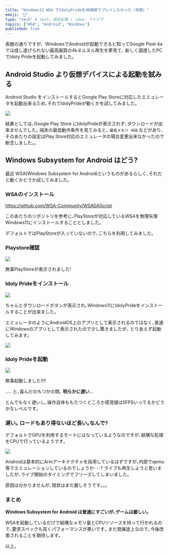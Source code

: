 ```yaml
---
title: "Windows11 WSA でIdolyPrideを4K画質でプレイしたかった（失敗）"
emoji: "🐡"
type: "tech" # tech: 技術記事 / idea: アイデア
topics: ["WSA", "Android", "Windows"]
published: true
---
```


表題の通りですが、WindowsでAndroidが起動できると知ってGoogle Pixel 4aでは成し遂げられない最高画質の4kヌルヌル再生を夢見て､
新しく調達したPCでIdoly Prideを起動してみました｡

## Android Studio より仮想デバイスによる起動を試みる

Android Studio をインストールするとGoogle Play Storeに対応したエミュレータを起動出来るため､それでIdolyPrideが動くかを試してみました｡

![](https://storage.googleapis.com/zenn-user-upload/df9bd48c1bd9-20220529.png)

結果としては､Google Play Store にIdolyPrideが表示されず､ダウンロードが出来ませんでした｡
端末の最低動作条件を見てみると､ `最低メモリ 4GB` などがあり､そのあたりの設定はPlay Store対応のエミュレータの場合変更出来なかったので断念しました｡｡

## Windows Subsystem for Android はどう?

最近 WSA(Windows Subsystem for Android)というものがあるらしく､それだと動くかどうか試してみました｡

### WSAのインストール

https://github.com/WSA-Community/WSAGAScript

このあたりのリポジトリを参考に､PlayStoreが対応しているWSAを無理矢理Windows11にインストールすることとしました｡

デフォルトではPlayStoreが入っていないので､こちらを利用してみました｡

### Playstore確認

![](https://storage.googleapis.com/zenn-user-upload/e41153d3d660-20220529.png)

無事PlayStoreが表示されました!

### Idoly Prideをインストール

![](https://storage.googleapis.com/zenn-user-upload/c213ede16b58-20220529.png)

ちゃんとダウンロードボタンが表示され､Windows11にIdolyPrideをインストールすることが出来ました｡

エミュレータのようにAndroidOS上のアプリとして表示されるのではなく､普通にWindowsのアプリとして表示されたので少し驚きましたが､
とりあえず起動してみます｡

![](https://storage.googleapis.com/zenn-user-upload/20932e05887e-20220529.png)

### Idoly Prideを起動

![](https://storage.googleapis.com/zenn-user-upload/ec10a625f0f1-20220529.png)

無事起動しました!!!!

..... と､喜んだのもつかの間､ **明らかに遅い**...

とんでもなく遅いし､操作自体ももたつくどころか感覚値は5FPSいってるかどうかなレベルです｡

### 遅い｡ ロードもあり得ないほど長い｡なんで?

デフォルトでGPUを利用するモードにはなっているようなのですが､結構な処理をCPUで行っているようです｡

![](https://storage.googleapis.com/zenn-user-upload/7df11063f04d-20220529.png)

Androidは基本的にArmアーキテクチャを採用しているはずですが､内部でqemu等でエミュレーションしているのでしょうか･･･?
ライブも再生しようと思いましたが､ライブ開始のタイミングでフリーズしてしまいました｡

原因は分かりませんが､現状はまだ厳しそうです｡｡｡

### まとめ

**Windows Subsystem for Android は普通にすごいが､ゲームは厳しい｡**

WSAを起動しているだけで結構なメモリ量とCPUリソースを持って行かれるので､要求スペックも高くパフォーマンスが悪いです｡
まだ発展途上なので､今後改善されることを期待します｡

以上｡